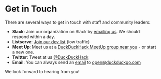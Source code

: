 # Get in Touch

There are several ways to get in touch with staff and community leaders:

- **Slack**: Join our organization on Slack by [emailing us](mailto:QuackSlack@duckduckgo.com?subject=AddMe). We should respond within a day.
- **Listserve**: [Join our dev list](https://www.listbox.com/subscribe/?list_id=197814) (low traffic)
- **Meet Up**: Meet us at a [DuckDuckHack MeetUp group near you](http://www.meetup.com/pro/duckduckgo/) - or start a new one.
- **Twitter**: Tweet at us [@DuckDuckHack](https://twitter.com/duckduckhack/) 
- **Email**: You can always send an [email](mailto:open@duckduckgo.com) to [open@duckduckgo.com](mailto:open@duckduckgo.com)

We look forward to hearing from you!